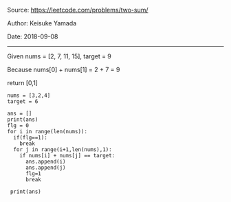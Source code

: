 Source: https://leetcode.com/problems/two-sum/

Author: Keisuke Yamada

Date: 2018-09-08

----------------------------------------
Given nums = [2, 7, 11, 15], target = 9

Because nums[0] + nums[1] = 2 + 7 = 9

return [0,1]


    nums = [3,2,4]
    target = 6
        
    ans = []
    print(ans)
    flg = 0
    for i in range(len(nums)):
      if(flg==1):
        break
      for j in range(i+1,len(nums),1):
        if nums[i] + nums[j] == target:
          ans.append(i)
          ans.append(j)
          flg=1
          break

     print(ans)
